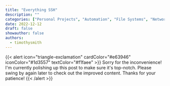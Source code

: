 ```yaml
---
title: "Everything SSH"
description: ""
categories: ["Personal Projects", "Automation", "File Systems", "Networking and Servers", "Software and Tools", "Tutorials and Guides", "Virtualization", "Web Development"]
date: 2022-12-12
draft: false
showauthor: false
authors:
  - timothysmith
---
```

{{< alert icon="triangle-exclamation" cardColor="#e63946" iconColor="#1d3557" textColor="#f1faee" >}}
Sorry for the inconvenience! I'm currently polishing up this post to make sure it's top-notch. Please swing by again later to check out the improved content. Thanks for your patience!
{{< /alert >}}